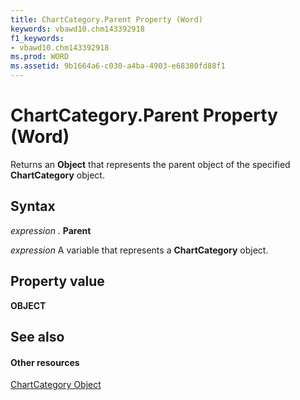 ```yaml
---
title: ChartCategory.Parent Property (Word)
keywords: vbawd10.chm143392918
f1_keywords:
- vbawd10.chm143392918
ms.prod: WORD
ms.assetid: 9b1664a6-c030-a4ba-4903-e68380fd88f1
---
```



# ChartCategory.Parent Property (Word)

Returns an  **Object** that represents the parent object of the specified **ChartCategory** object.


## Syntax

 _expression_ . **Parent**

 _expression_ A variable that represents a **ChartCategory** object.


## Property value

 **OBJECT**


## See also


#### Other resources


[ChartCategory Object](chartcategory-object-word.md)


